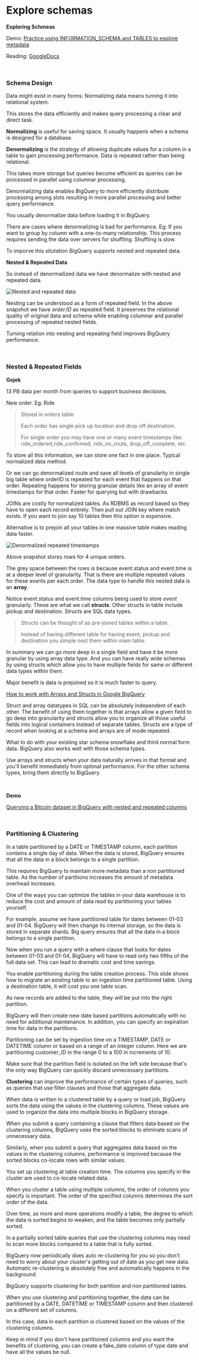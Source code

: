 # Explore schemas

**Exploring Schmeas**

Demo: [Practice using INFORMATION_SCHEMA and TABLES to explore metadata](https://github.com/GoogleCloudPlatform/training-data-analyst/blob/master/courses/data-engineering/demos/information_schema.md)

Reading: [GoogleDocs](https://cloud.google.com/bigquery/docs/information-schema-tables#advanced_example)

<br>

### **Schema Design**

Data might exist in many forms. Normalizing data means turning it into relational system.

This stores the data efficiently and makes query processing a clear and direct task.

**Normalizing** is useful for saving space. It usually happens when a schema is designed for a database.

**Denormalizing** is the strategy of allowing duplicate values for a column in a table to gain processing performance. Data is repeated rather than being relational.

This takes more storage but queries become efficient as queries can be processed in parallel using columnar processing.

Denormalizing data enables BigQuery to more efficiently distribute processing among slots resulting in more parallel processing and better query performance.

You usually denormalize data before loading it in BigQuery.

There are cases where denormalizing is bad for performance. Eg: If you want to group by column with a one-to-many relationship. This process requires sending the data over servers for shuffling. Shuffling is slow.

To imporve this situtation BigQuery supports nested and repeated data.

**Nested & Repeated Data**

So instead of denormailized data we have denormalize with nested and repeated data.

![Nested and repeated data](./images/%231.4_denormalized-nested.jpg "Nested and Repeated data")

Nesting can be understood as a form of repeated field. In the above snapshot we have _order.ID_ as repeated field. It preserves the relational quality of original data and schema while enabling columnar and parallel processing of repeated nested fields.

Turning relation into nesting and repeating field improves BigQuery performance.

<br>

### **Nested & Repeated Fields**

**Gojek**

13 PB data per month from queries to support business decisions.

New order. Eg: Ride

> Stored in orders table
>
> Each order has single pick up location and drop off destination.
>
> For single order you may have one or many event timestamps like: ride_ordered,ride_confirmed, ride_on_route, drop_off_complete, etc.

To store all this information, we can store one fact in one place. Typical normalized data method.

Or we can go denormalized route and save all levels of granularity in single big table where orderID is repeated for each event that happens on that order. Repeating happens for storing granular details like an array of event timestamps for that order. Faster for querying but with drawbacks.

JOINs are costly for normalized tables. As RDBMS as record based so they have to open each record entirely. Then pull out JOIN key where match exists. If you want to join say 10 tables then this option is expensive.

Alternative is to prejoin all your tables in one massive table makes reading data faster.

![Denormalized repeated timestamps](./images/%231.4_denormalized-repeated-timestamps.jpg)

Above snapshot stores rows for 4 unique orders.

The grey space between the rows is because event.status and event.time is at a deeper level of granularity. That is there are multiple repeated values for these events per each order. The data type to handle this nested data is an **array**.

Notice event.status and event.time columns being used to store _event_ granularly. These are what we call **structs**. Other structs in table include pickup and destination. Structs are SQL data types.

> Structs can be thought of as pre-joined tables within a table.
>
> Instead of having different table for having event, pickup and destination you simple nest them within main table.

In summary we can go more deep in a single field and have it be more granular by using array data type. And you can have really wide schemas by using structs which allow you to have multiple fields for same or different data types within them.

Major benefit is data is prejoined so it is much faster to query.

[How to work with Arrays and Structs in Google BigQuery](https://medium.com/google-cloud/how-to-work-with-array-and-structs-in-bigquery-9c0a2ea584a6#:~:text=An%20Array%20is%20a%20list,then%20it%20is%20an%20Array.&text=A%20Struct%2C%20on%20the%20other,need%20to%20use%20'dot'.)

Struct and array datatypes in SQL can be absolutely independent of each other. The benefit of using them together is that arrays allow a given field to go deep into granularity and structs allow you to organize all those useful fields into logical containers instead of separate tables. Structs are a type of record when looking at a schema and arrays are of mode repeated.

What to do with your existing star schema snowflake and third normal form data. BigQuery also works well with those schema types.

Use arrays and structs when your data naturally arrives in that format and you'll benefit immediately from optimal performance. For the other schema types, bring them directly to BigQuery.

<br>

**Demo**

[Querying a Bitcoin dataset in BigQuery with nested and repeated columns
](https://github.com/GoogleCloudPlatform/training-data-analyst/blob/master/courses/data-engineering/demos/nested.md)

<br>

### **Partitioning & Clustering**

In a table partitioned by a DATE or TIMESTAMP column, each partition contains a single day of data. When the data is stored, BigQuery ensures that all the data in a block belongs to a single partition.

This requires BigQuery to maintain more metadata than a non partitioned table. As the number of partitions increases the amount of metadata overhead increases.

One of the ways you can optimize the tables in your data warehouse is to reduce the cost and amount of data read by partitioning your tables yourself.

For example, assume we have partitioned table for dates between 01-03 and 01-04. BigQuery will then change its internal storage, so the data is stored in separate shards. Big query ensures that all the data in a block belongs to a single partition.

Now when you run a query with a where clause that looks for dates between 01-03 and 01-04, BigQuery will have to read only two fifths of the full data set. This can lead to dramatic cost and time savings.

You enable partitioning during the table creation process. This slide shows how to migrate an existing table to an ingestion time partitioned table. Using a destination table, it will cost you one table scan.

As new records are added to the table, they will be put into the right partition.

BigQuery will then create new date based partitions automatically with no need for additional maintenance. In addition, you can specify an expiration time for data in the partitions.

Partitioning can be set by ingestion time on a TIMESTAMP, DATE or DATETIME column or based on a range of an integer column. Here we are partitioning customer_ID in the range 0 to a 100 in increments of 10.

Make sure that the partition field is isolated on the left side because that's the only way BigQuery can quickly discard unnecessary partitions.

**Clustering** can improve the performance of certain types of queries, such as queries that use filter clauses and those that aggregate data.

When data is written to a clustered table by a query or load job, BigQuery sorts the data using the values in the clustering columns. These values are used to organize the data into multiple blocks in BigQuery storage.

When you submit a query containing a clause that filters data based on the clustering columns, BigQuery uses the sorted blocks to eliminate scans of unnecessary data.

Similarly, when you submit a query that aggregates data based on the values in the clustering columns, performance is improved because the sorted blocks co-locate rows with similar values.

You set up clustering at table creation time. The columns you specify in the cluster are used to co-locate related data.

When you cluster a table using multiple columns, the order of columns you specify is important. The order of the specified columns determines the sort order of the data.

Over time, as more and more operations modify a table, the degree to which the data is sorted begins to weaken, and the table becomes only partially sorted.

In a partially sorted table queries that use the clustering columns may need to scan more blocks compared to a table that is fully sorted.

BigQuery now periodically does auto re-clustering for you so you don't need to worry about your cluster's getting out of date as you get new data. Automatic re-clustering is absolutely free and automatically happens in the background.

BigQuery supports clustering for both partition and non partitioned tables.

When you use clustering and partitioning together, the data can be partitioned by a DATE, DATETIME or TIMESTAMP column and then clustered on a different set of columns.

In this case, data in each partition is clustered based on the values of the clustering columns.

Keep in mind if you don't have partitioned columns and you want the benefits of clustering, you can create a fake_date column of type date and have all the values be null.
